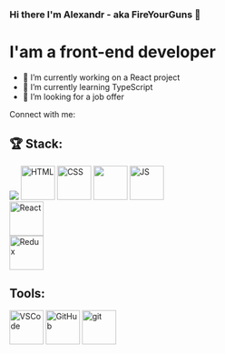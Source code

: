### Hi there I'm Alexandr - aka FireYourGuns 👋

# I'am a front-end developer

- 🔭 I’m currently working on a React project
- 🌱 I’m currently learning TypeScript
- 👯 I’m looking for a job offer

Connect with me:


## 🏆 Stack:

<a href="https://ru.wikipedia.org/wiki/HTML" width="60px">![](https://user-images.githubusercontent.com/60598547/119217439-c0286e00-bac9-11eb-9c92-93f36757f533.png)</a>
<img src="https://user-images.githubusercontent.com/60598547/119217439-c0286e00-bac9-11eb-9c92-93f36757f533.png"
     alt="HTML"
     width="60px" />
<img src="https://user-images.githubusercontent.com/60598547/119216744-062f0300-bac5-11eb-8e94-2741e9d464a7.png"
     alt="CSS"
     width="60px" />
<img src="https://user-images.githubusercontent.com/60598547/119217800-2d3d0300-bacc-11eb-99cc-319db173af51.png"
     href="frg"
     width="60px" /> 
<img src="https://user-images.githubusercontent.com/60598547/119216766-2363d180-bac5-11eb-8b9d-3b3e4a573271.png"
     alt="JS"
     width="60px" />  
<img src="https://user-images.githubusercontent.com/60598547/119216771-2d85d000-bac5-11eb-8316-9c42247c485f.png"
     alt="React"
     width="60px" />       
<img src="https://user-images.githubusercontent.com/60598547/119216775-38406500-bac5-11eb-9751-a3f744b2b8a8.png"
     alt="Redux"
     width="60px" />
     
## Tools:     
<img src="https://user-images.githubusercontent.com/60598547/119217306-dd107180-bac8-11eb-9038-27af90b45eb5.png"
     alt="VSCode"
     width="60px" />
<img src="https://user-images.githubusercontent.com/60598547/119217321-f7e2e600-bac8-11eb-9974-7fe563e1171a.png"
     alt="GitHub"
     width="60px" />
<img src="https://user-images.githubusercontent.com/60598547/119217341-1e088600-bac9-11eb-9d56-36a6f7538716.png"
     alt="git"
     width="60px" />
<!-- <img src="![](https://camo.githubusercontent.com/ef97122d50b2b5f9c1564463e7e4dc20be81b81afa93f6f33499226d06e70d66/68747470733a2f2f63646e2e6a7364656c6976722e6e65742f6e706d2f73696d706c652d69636f6e7340332e332e302f69636f6e732f6e706d2e737667)"
     alt="npm"
     width="60px" /> -->

